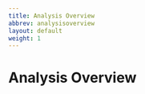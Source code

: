 ```yaml
---
title: Analysis Overview
abbrev: analysisoverview
layout: default
weight: 1
---
```

# Analysis Overview

